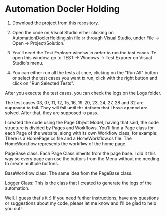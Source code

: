 # Automation Docler Holding

01) Download the project from this repository.

02) Open the code on Visual Studio either clicking on AutomationDoclerHolding.sln file or through Visual Studio, under File -> Open -> Project/Solution.

03) You'll need the Test Explorer window in order to run the test cases. To open this window, go to TEST -> Windows -> Test Exporer on Visual Studio's menu.

04) You can either run all the tests at once, clicking on the "Run All" button or select the test cases you want to run, click with the right button and click on "Run Selected Tests".

After you execute the test cases, you can check the logs on the Logs folder.

The test cases 03, 07, 11, 12, 15, 16, 19, 20, 23, 24, 27, 28 and 32 are supposed to fail. They will fail until the defects that I have opened are solved. After that, they are supposed to pass.

I created the code using the Page Object Model, having that said, the code structure is divided by Pages and Workflows. You'll find a Page class for each Page of the website, along with its own Workflow class, for example: There is a HomePage.cs file and a HomeWorkflow.cs file. The HomeWorkflow represents the workflow of the home page.

PageBase class: Each Page Class inherits from the page base. I did it this way so every page can use the buttons from the Menu without me needing to create multiple buttons.

BaseWorkflow class: The same idea from the PageBase class.

Logger Class: This is the class that I created to generate the logs of the automation.

Well. I guess that's it :) If you need further instructions, have any questions or suggestions about my code, please let me know and I'll be glad to help you out!
